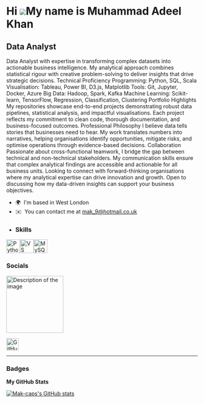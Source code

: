 Hi ![](https://user-images.githubusercontent.com/18350557/176309783-0785949b-9127-417c-8b55-ab5a4333674e.gif)My name is Muhammad Adeel Khan
===========================================================================================================================================

Data Analyst
------------

Data Analyst with expertise in transforming complex datasets into actionable business intelligence. My analytical approach combines statistical rigour with creative problem-solving to deliver insights that drive strategic decisions. Technical Proficiency Programming: Python, SQL, Scala Visualisation: Tableau, Power BI, D3.js, Matplotlib Tools: Git, Jupyter, Docker, Azure Big Data: Hadoop, Spark, Kafka Machine Learning: Scikit-learn, TensorFlow, Regression, Classification, Clustering Portfolio Highlights My repositories showcase end-to-end projects demonstrating robust data pipelines, statistical analysis, and impactful visualisations. Each project reflects my commitment to clean code, thorough documentation, and business-focused outcomes. Professional Philosophy I believe data tells stories that businesses need to hear. My work translates numbers into narratives, helping organisations identify opportunities, mitigate risks, and optimise operations through evidence-based decisions. Collaboration Passionate about cross-functional teamwork, I bridge the gap between technical and non-technical stakeholders. My communication skills ensure that complex analytical findings are accessible and actionable for all business units. Looking to connect with forward-thinking organisations where my analytical expertise can drive innovation and growth. Open to discussing how my data-driven insights can support your business objectives.

*   🌍  I'm based in West London
*   ✉️  You can contact me at [mak\_9@hotmail.co.uk](mailto:mak_9@hotmail.co.uk)
*   ### Skills 
<p align="left">
<a href="https://www.python.org/" target="_blank" rel="noreferrer"><img src="https://raw.githubusercontent.com/danielcranney/readme-generator/main/public/icons/skills/python-colored.svg" width="36" height="36" alt="Python" /></a><a href="https://code.visualstudio.com/" target="_blank" rel="noreferrer"><img src="https://raw.githubusercontent.com/danielcranney/readme-generator/main/public/icons/skills/visualstudiocode.svg" width="36" height="36" alt="VS Code" /></a><a href="https://www.mysql.com/" target="_blank" rel="noreferrer"><img src="https://raw.githubusercontent.com/danielcranney/readme-generator/main/public/icons/skills/mysql-colored.svg" width="36" height="36" alt="MySQL" /></a>
                    </p>
                    
### Socials

<img src="include linked ui" alt="Description of the image" width="150" height="150">

<p align="left">
  <a href="https://www.github.com/Mak-caps" target="_blank" rel="noreferrer">
    <picture>
      <source media="(prefers-color-scheme: dark)" srcset="https://raw.githubusercontent.com/danielcranney/readme-generator/main/public/icons/socials/github-dark.svg" />
      <source media="(prefers-color-scheme: light)" srcset="https://raw.githubusercontent.com/danielcranney/readme-generator/main/public/icons/socials/github.svg" />
      <img src="https://raw.githubusercontent.com/danielcranney/readme-generator/main/public/icons/socials/github.svg" width="32" height="32" alt="GitHub" />
    </picture>
  </a>
</p>

---

### Badges  

<b>My GitHub Stats</b>

<a href="http://www.github.com/Mak-caps" target="_blank">
  <img src="https://github-readme-stats.vercel.app/api?username=Mak-caps&show_icons=true&count_private=true&title_color=0891b2&text_color=ffffff&icon_color=0891b2&bg_color=1c1917&hide_border=true" alt="Mak-caps's GitHub stats" />
</a>

